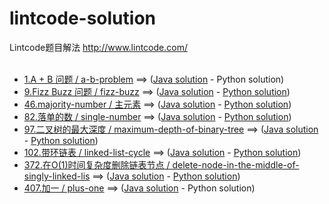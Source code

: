 # lintcode-solution
Lintcode题目解法 http://www.lintcode.com/
<br/>
<br/>
-	[ 1.A + B 问题 / a-b-problem]( http://www.lintcode.com/zh-cn/problem/a-b-problem/) ==> (<a href="https://github.com/t2krew/lintcode-solution/blob/master/1.a-b-problem.java" target="_blank">Java solution</a> - <span>Python solution</span>)
-	[ 9.Fizz Buzz 问题 / fizz-buzz]( http://www.lintcode.com/problem/fizz-buzz) ==> (<a href="https://github.com/t2krew/lintcode-solution/blob/master/9.fizz-buzz.java" target="_blank">Java solution</a> - <a href="https://github.com/t2krew/lintcode-solution/blob/master/python/9.fizz-buzz.py" target="_blank">Python solution</a>)
-	[ 46.majority-number / 主元素]( http://www.lintcode.com/zh-cn/problem/majority-number/) ==> (<a href="https://github.com/t2krew/lintcode-solution/blob/master/46.majority-number.java" target="_blank">Java solution</a> - <a href="https://github.com/t2krew/lintcode-solution/blob/master/python/46.majority-number.py" target="_blank">Python solution</a>)
-	[ 82.落单的数 / single-number]( http://www.lintcode.com/problem/single-number) ==> (<a href="https://github.com/t2krew/lintcode-solution/blob/master/82.single-number.java" target="_blank">Java solution</a> - <a href="https://github.com/t2krew/lintcode-solution/blob/master/python/82.single-number.py" target="_blank">Python solution</a>)
-	[ 97.二叉树的最大深度 / maximum-depth-of-binary-tree]( http://www.lintcode.com/problem/maximum-depth-of-binary-tree) ==> (<a href="https://github.com/t2krew/lintcode-solution/blob/master/97.maximum-depth-of-binary-tree.java" target="_blank">Java solution</a> - <a href="https://github.com/t2krew/lintcode-solution/blob/master/python/97.maximum-depth-of-binary-tree.py" target="_blank">Python solution</a>)
-	[ 102.带环链表 / linked-list-cycle]( http://www.lintcode.com/zh-cn/problem/linked-list-cycle/) ==> (<a href="https://github.com/t2krew/lintcode-solution/blob/master/102.linked-list-cycle.java" target="_blank">Java solution</a> - <a href="https://github.com/t2krew/lintcode-solution/blob/master/python/102.linked-list-cycle.py" target="_blank">Python solution</a>)
-	[ 372.在O(1)时间复杂度删除链表节点 / delete-node-in-the-middle-of-singly-linked-lis]( http://www.lintcode.com/problem/delete-node-in-the-middle-of-singly-linked-list) ==> (<a href="https://github.com/t2krew/lintcode-solution/blob/master/372.delete-node-in-the-middle-of-singly-linked-lis.java" target="_blank">Java solution</a> - <a href="https://github.com/t2krew/lintcode-solution/blob/master/python/372.delete-node-in-the-middle-of-singly-linked-lis.py" target="_blank">Python solution</a>)
-	[407.加一 / plus-one](http://www.lintcode.com/zh-cn/problem/plus-one/) ==> (<a href="https://github.com/t2krew/lintcode-solution/blob/master/407.plus-one.java" target="_blank">Java solution</a> - <span>Python solution</span>)
